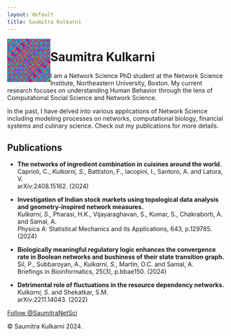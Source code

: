 ```yaml
---
layout: default
title: Saumitra Kulkarni
---
```


<img align="left"  width="100" height="100" title="Kaprekar's Tapestry" src="images/tapestry_dp.png">

# Saumitra Kulkarni

I am a Network Science PhD student at the Network Science Institute, Northeastern University, Boston. My current research focuses on understanding Human Behavior through the lens of Computational Social Science and Network Science.

In the past, I have delved into various applications of Network Science including modeling processes on networks, computational biology, financial systems and culinary science. Check out my publications for more details.

## Publications

- **The networks of ingredient combination in cuisines around the world.**\
  Caprioli, C., _Kulkarni, S._, Battiston, F., Iacopini, I., Santoro, A. and Latora, V.\
  arXiv:2408.15162. (2024)

- **Investigation of Indian stock markets using topological data analysis and geometry-inspired network measures.**\
  _Kulkarni, S._, Pharasi, H.K., Vijayaraghavan, S., Kumar, S., Chakraborti, A. and Samal, A.\
  Physica A: Statistical Mechanics and its Applications, 643, p.129785. (2024)

- **Biologically meaningful regulatory logic enhances the convergence rate in Boolean networks and bushiness of their state transition graph.**\
  Sil, P., Subbaroyan, A., _Kulkarni, S._, Martin, O.C. and Samal, A.\
  Briefings in Bioinformatics, 25(3), p.bbae150. (2024)

- **Detrimental role of fluctuations in the resource dependency networks.**\
  _Kulkarni, S_. and Shekatkar, S.M.\
  arXiv:2211.14043. (2022)

<div class="Grid container">
<a href="https://twitter.com/SaumitraNetSci?ref_src=twsrc%5Etfw" class="twitter-follow-button" data-show-count="false">Follow @SaumitraNetSci</a><script async src="https://platform.twitter.com/widgets.js" charset="utf-8"></script>
</div>

<footer>
    <p class="copyright">© Saumitra Kulkarni 2024.</p>
</footer>

